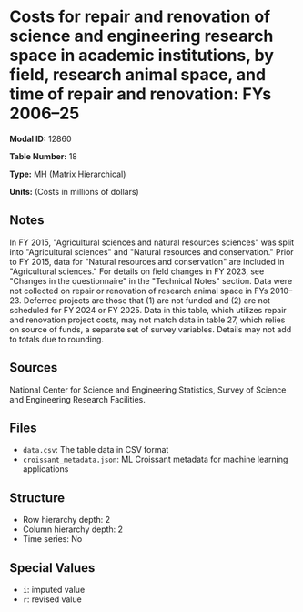 # Costs for repair and renovation of science and engineering research space in academic institutions, by field, research animal space, and time of repair and renovation: FYs 2006&#8211;25

**Modal ID:** 12860

**Table Number:** 18

**Type:** MH (Matrix Hierarchical)

**Units:** (Costs in millions of dollars)

## Notes

In FY 2015, "Agricultural sciences and natural resources sciences" was split into "Agricultural sciences" and "Natural resources and conservation." Prior to FY 2015, data for "Natural resources and conservation" are included in "Agricultural sciences." For details on field changes in FY 2023, see "Changes in the questionnaire" in the "Technical Notes" section. Data were not collected on repair or renovation of research animal space in FYs 2010–23. Deferred projects are those that (1) are not funded and (2) are not scheduled for FY 2024 or FY 2025. Data in this table, which utilizes repair and renovation project costs, may not match data in table 27, which relies on source of funds, a separate set of survey variables. Details may not add to totals due to rounding.

## Sources

National Center for Science and Engineering Statistics, Survey of Science and Engineering Research Facilities.

## Files

- `data.csv`: The table data in CSV format
- `croissant_metadata.json`: ML Croissant metadata for machine learning applications

## Structure

- Row hierarchy depth: 2
- Column hierarchy depth: 2
- Time series: No

## Special Values

- `i`: imputed value
- `r`: revised value
